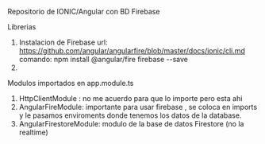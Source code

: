 Repositorio de IONIC/Angular con BD Firebase

Librerias
1. Instalacion de Firebase 
        url: https://github.com/angular/angularfire/blob/master/docs/ionic/cli.md
    comando: npm install @angular/fire firebase --save 
2. 

Modulos importados en app.module.ts
1. HttpClientModule : no me acuerdo para que lo importe pero esta ahi
2. AngularFireModule: importante para usar firebase , se coloca en imports y le pasamos enviroments donde tenemos los datos de la database.
3. AngularFirestoreModule: modulo de la base de datos Firestore (no la realtime)